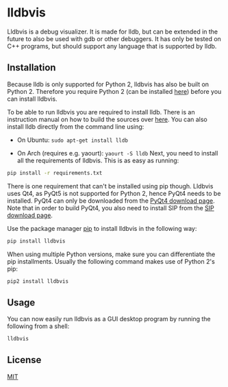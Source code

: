 # lldbvis

Lldbvis is a debug visualizer. It is made for lldb, but can be extended in the future to also be used with gdb or other debuggers. It has only be tested on C++ programs, but should support any language that is supported by lldb.

## Installation

Because lldb is only supported for Python 2, lldbvis has also be built on Python 2. Therefore you require Python 2 (can be installed [here](https://www.python.org/download/releases/2.7/)) before you can install lldbvis.

To be able to run lldbvis you are required to install lldb. There is an instruction manual on how to build the sources over [here](https://lldb.llvm.org/source.html). You can also install lldb directly from the command line using:

* On Ubuntu:
`
sudo apt-get install lldb
`

* On Arch (requires e.g. yaourt):
`
yaourt -S lldb
`
Next, you need to install all the requirements of lldbvis. This is as easy as running:

```bash
pip install -r requirements.txt
```

There is one requirement that can't be installed using pip though. Lldbvis uses Qt4, as PyQt5 is not supported for Python 2, hence PyQt4 needs to be installed. PyQt4 can only be downloaded from the [PyQt4 download page](http://www.riverbankcomputing.com/software/pyqt/download). Note that in order to build PyQt4, you also need to install SIP from the [SIP download page](http://www.riverbankcomputing.com/software/sip/download).

Use the package manager [pip](https://pip.pypa.io/en/stable/) to install lldbvis in the following way:

```bash
pip install lldbvis
```

When using multiple Python versions, make sure you can differentiate the pip installments. Usually the following command makes use of Python 2's pip:

```bash
pip2 install lldbvis
```

## Usage

You can now easily run lldbvis as a GUI desktop program by running the following from a shell:

```bash
lldbvis
```
## License
[MIT](https://github.com/campoe/lldbvis/blob/master/LICENSE)
